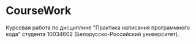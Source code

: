 # CourseWork
Курсовая работа по дисциплине "Практика написания программного кода" студента 10034602 (Белорусско-Российский университет).
